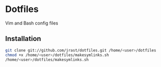 # Dotfiles
Vim and Bash config files

## Installation
```bash
git clone git://github.com/jrast/dotfiles.git /home/<user>/dotfiles
chmod +x /home/<user>/dotfiles/makesymlinks.sh
/home/<user>/dotfiles/makesymlinks.sh
```
